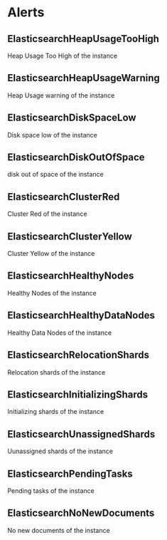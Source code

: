 # Alerts
## ElasticsearchHeapUsageTooHigh
Heap Usage Too High of the instance

## ElasticsearchHeapUsageWarning
Heap Usage warning of the instance

## ElasticsearchDiskSpaceLow
Disk space low of the instance

## ElasticsearchDiskOutOfSpace
disk out of space of the instance

## ElasticsearchClusterRed
Cluster Red of the instance

## ElasticsearchClusterYellow
Cluster Yellow of the instance

## ElasticsearchHealthyNodes
Healthy Nodes of the instance

## ElasticsearchHealthyDataNodes
Healthy Data Nodes of the instance

## ElasticsearchRelocationShards
Relocation shards of the instance

## ElasticsearchInitializingShards
Initializing shards of the instance

## ElasticsearchUnassignedShards
Uunassigned shards of the instance

## ElasticsearchPendingTasks
Pending tasks of the instance

## ElasticsearchNoNewDocuments
No new documents of the instance
